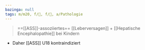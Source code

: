 ```yaml
---
bazinga: null
tags: m/m20, f/💩, f/🧠, a/Pathologie
---
```

> ==[[ASS]]-assoziiertes== [[Leberversagen]] + [[Hepatische Encephalopathie]] bei Kindern
- Daher [[ASS]] U18 kontraindiziert